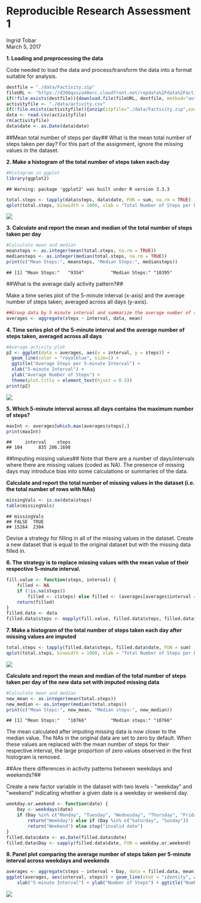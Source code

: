 # Reproducible Research Assessment 1
Ingrid Tobar  
March 5, 2017  



**1. Loading and preprocessing the data**

Code needed to load the data and process/transform the data into a format suitable for analysis.

```r
destfile = "./data/Factivity.zip"
fileURL <- "https://d396qusza40orc.cloudfront.net/repdata%2Fdata%2Factivity.zip"
if(!file.exists(destfile)){download.file(fileURL, destfile, method="auto")}
activityfile <- "./data/activity.csv"
if(!file.exists(activityfile)){unzip(zipfile="./data/Factivity.zip",exdir="./data")}
data <- read.csv(activityfile)
rm(activityfile)
data$date <- as.Date(data$date)
```

##Mean total number of steps per day##
What is the mean total number of steps taken per day?
For this part of the assignment, ignore the missing values in the dataset.

**2. Make a histogram of the total number of steps taken each day**

```r
#Histogram in ggplot
library(ggplot2)
```

```
## Warning: package 'ggplot2' was built under R version 3.3.3
```

```r
total.steps <- tapply(data$steps, data$date, FUN = sum, na.rm = TRUE)
qplot(total.steps, binwidth = 1000, xlab = "Total Number of Steps per Day", ylab = "Count")
```

![](PA1_template_files/figure-html/unnamed-chunk-2-1.png)<!-- -->

**3. Calculate and report the mean and median of the total number of steps taken per day**

```r
#Calculate mean and median
meansteps <- as.integer(mean(total.steps, na.rm = TRUE))
mediansteps <- as.integer(median(total.steps, na.rm = TRUE))
print(c("Mean Steps:", meansteps, "Median Steps:", mediansteps))
```

```
## [1] "Mean Steps:"   "9354"          "Median Steps:" "10395"
```

##What is the average daily activity pattern?##

Make a time series plot of the 5-minute interval (x-axis) and the average number of steps taken, averaged across all days (y-axis).

```r
##Group data by 5 minute interval and summarize the average number of steps in that interval
averages <- aggregate(steps ~ interval, data, mean)
```

**4. Time series plot of the 5-minute interval and the average number of steps taken, averaged across all days**

```r
#Average activity plot
p2 <- ggplot(data = averages, aes(x = interval, y = steps)) +
  geom_line(color = "royalblue", size=1) +
  ggtitle("Average Steps per 5-minute Interval") +
  xlab("5-minute Interval") +
  ylab("Average Number of Steps") +
  theme(plot.title = element_text(hjust = 0.5))
print(p2)
```

![](PA1_template_files/figure-html/unnamed-chunk-5-1.png)<!-- -->

**5. Which 5-minute interval across all days contains the maximum number of steps?**

```r
maxInt <- averages[which.max(averages$steps),]
print(maxInt)
```

```
##     interval    steps
## 104      835 206.1698
```

##Imputing missing values##
Note that there are a number of days/intervals where there are missing values (coded as NA). The presence of missing days may introduce bias into some calculations or summaries of the data.

**Calculate and report the total number of missing values in the dataset (i.e. the total number of rows with NAs)**


```r
missingVals <- is.na(data$steps)
table(missingVals)
```

```
## missingVals
## FALSE  TRUE 
## 15264  2304
```

Devise a strategy for filling in all of the missing values in the dataset. Create a new dataset that is equal to the original dataset but with the missing data filled in. 

**6. The strategy is to replace missing values with the mean value of their respective 5-minute interval.**


```r
fill.value <- function(steps, interval) {
    filled <- NA
    if (!is.na(steps)) 
        filled <- c(steps) else filled <- (averages[averages$interval == interval, "steps"])
    return(filled)
}
filled.data <- data
filled.data$steps <- mapply(fill.value, filled.data$steps, filled.data$interval)
```

**7. Make a histogram of the total number of steps taken each day after missing values are imputed**


```r
total.steps <- tapply(filled.data$steps, filled.data$date, FUN = sum)
qplot(total.steps, binwidth = 1000, xlab = "Total Number of Steps per Day", ylab = "Count")
```

![](PA1_template_files/figure-html/unnamed-chunk-9-1.png)<!-- -->

**Calculate and report the mean and median of the total number of steps taken per day of the new data set with imputed missing data**


```r
#Calculate mean and median
new_mean <- as.integer(mean(total.steps))
new_median <- as.integer(median(total.steps))
print(c("Mean Steps:", new_mean, "Median steps:", new_median))
```

```
## [1] "Mean Steps:"   "10766"         "Median steps:" "10766"
```

The mean calculated after imputing missing data is now closer to the median value. The NAs in the original data are set to zero by default. When these values are replaced with the mean number of steps for their respective interval, the large proportion of zero values observed in the first histogram is removed.

##Are there differences in activity patterns between weekdays and weekends?##

Create a new factor variable in the dataset with two levels - "weekday" and "weekend" indicating whether a given date is a weekday or weekend day.


```r
weekday.or.weekend <- function(date) {
    Day <- weekdays(date)
    if (Day %in% c("Monday", "Tuesday", "Wednesday", "Thursday", "Friday")) 
        return("Weekday") else if (Day %in% c("Saturday", "Sunday")) 
        return("Weekend") else stop("invalid date")
}
filled.data$date <- as.Date(filled.data$date)
filled.data$Day <- sapply(filled.data$date, FUN = weekday.or.weekend)
```
**8. Panel plot comparing the average number of steps taken per 5-minute interval across weekdays and weekends**


```r
averages <- aggregate(steps ~ interval + Day, data = filled.data, mean)
ggplot(averages, aes(interval, steps)) + geom_line(stat = "identity", aes(colour = Day)) + facet_grid(Day ~ .) + 
    xlab("5-minute Interval") + ylab("Number of Steps") + ggtitle("Number of Steps per Interval by Day Type")
```

![](PA1_template_files/figure-html/unnamed-chunk-12-1.png)<!-- -->
